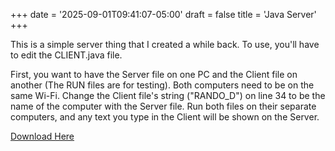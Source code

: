 +++
date = '2025-09-01T09:41:07-05:00'
draft = false
title = 'Java Server'
+++



This is a simple server thing that I created a while back. To use, you'll have to edit the CLIENT.java file. 



First, you want to have the Server file on one PC and the Client file on another (The RUN files are for testing). Both computers need to be on the same Wi-Fi. Change the Client file's string ("RANDO\_D") on line 34 to be the name of the computer with the Server file. Run both files on their separate computers, and any text you type in the Client will be shown on the Server.



[Download Here](/SomeoneElsBlog/downloads/serverNEW.zip)


